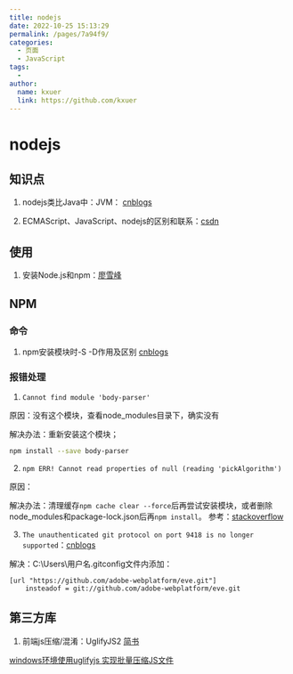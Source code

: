 ```yaml
---
title: nodejs
date: 2022-10-25 15:13:29
permalink: /pages/7a94f9/
categories:
  - 页面
  - JavaScript
tags:
  - 
author: 
  name: kxuer
  link: https://github.com/kxuer
---
```

# nodejs

## 知识点

1. nodejs类比Java中：JVM： [cnblogs](https://www.cnblogs.com/h-c-g/articles/10930728.html)

2. ECMAScript、JavaScript、nodejs的区别和联系：[csdn](https://blog.csdn.net/qq_42532128/article/details/106995338)


## 使用

1. 安装Node.js和npm：[廖雪峰](https://www.liaoxuefeng.com/wiki/1022910821149312/1023025597810528)


## NPM

### 命令

1. npm安装模块时-S -D作用及区别  [cnblogs](https://www.cnblogs.com/web-record/p/10904907.html)

### 报错处理

1. `Cannot find module 'body-parser'`

原因：没有这个模块，查看node_modules目录下，确实没有

解决办法：重新安装这个模块；
```sh
npm install --save body-parser
```

2. `npm ERR! Cannot read properties of null (reading 'pickAlgorithm')`

原因：

解决办法：清理缓存`npm cache clear --force`后再尝试安装模块，或者删除node_modules和package-lock.json后再`npm install`。
参考：[stackoverflow](https://stackoverflow.com/questions/70019872/npm-err-cannot-read-properties-of-null-reading-pickalgorithm/70536556)

3. `The unauthenticated git protocol on port 9418 is no longer supported`：[cnblogs](https://www.cnblogs.com/noah227/p/15787594.html)

解决：C:\Users\用户名\.gitconfig文件内添加：
```config
[url "https://github.com/adobe-webplatform/eve.git"]
    insteadof = git://github.com/adobe-webplatform/eve.git
```

## 第三方库

1. 前端js压缩/混淆：UglifyJS2   [简书](https://www.jianshu.com/p/376d484fea27)

[windows环境使用uglifyjs 实现批量压缩JS文件](https://blog.csdn.net/HuangSongImmanuel/article/details/88845701)